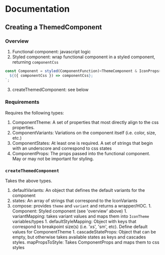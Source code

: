 # Documentation

## Creating a ThemedComponent

### Overview

1. Functional component: javascript logic
2. Styled component: wrap functional component in a styled component, returning `componentCss`

  ``` js
  const Component = styled(ComponentFunction)<ThemeComponent & IconProps>`
    ${({ componentCss }) => componentCss};
  `;
  ```

3. createThemedComponent: see below

### Requirements

Requires the following types:

 1. ComponentTheme: A set of properties that most directly align to the css properties.
 1. ComponentVariants: Variations on the component itself (i.e. color, size, etc.)
 1. ComponentStates: At least one is required. A set of strings that begin with an underscore and correspond to css states
 1. ComponentProps: The props passed into the functional component. May or may not be important for styling.

### `createThemedComponent`

Takes the above types.

  1. defaultVariants: An object that defines the default variants for the component
  2. states: An array of strings that correspond to the IconVariants
  3. compose: provides `theme` and `variant` and returns a wrapper/HOC.
    1. Component: Styled component (see 'overview' above)
    1. variantMapping: takes variant values and maps them into `IconTheme` variables/types
    1. defaultStyleMapping: Object with keys that correspond to breakpoint size(s) (i.e. 'xs', 'sm', etc). Define default values for ComponentTheme
    1. cascadeStateProps: Object that can be empty, but otherwise takes available states as keys and cascades styles.
    mapPropsToStyle: Takes ComponentProps and maps them to css styles
